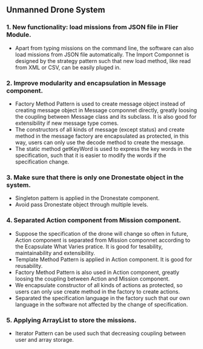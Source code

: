 ## Unmanned Drone System


### 1. New functionality: load missions from JSON file in Flier Module.
* Apart from typing missions on the command line, the software can also load missions from JSON file automatically. The Import Componnet is designed by the strategy pattern such that new load method, like read from XML or CSV, can be easily pluged in.

### 2. Improve modularity and encapsulation in Message component.
* Factory Method Pattern is used to create message object instead of creating message object in Message componnet directly, greatly loosing the coupling between Message class and its subclass. It is also good for extensibility if new message type comes.
* The constructors of all kinds of message (except status) and create method in the message factory are encapsulated as protected, in this way, users can only use the decode method to create the message.
* The static method getKeyWord is used to express the key words in the specification, such that it is easier to modify the words if the specification change.

### 3. Make sure that there is only one Dronestate object in the system.
* Singleton pattern is applied in the Dronestate component.
* Avoid pass Dronestate object through multiple levels.

### 4. Separated Action component from Mission component.
* Suppose the specification of the drone will change so often in future, Action component is separated from Mission componnet according to the Ecapsulate What Varies pratice. It is good for tesability, maintainability and extensibility.
* Template Method Pattern is applied in Action component. It is good for reusability.   
* Factory Method Pattern is also used in Action component, greatly loosing the coupling between Action and Mission component.
* We encapsulate constructor of all kinds of actions as protected, so users can only use create method in the factory to create actions.
* Separated the specification language in the factory such that our own language in the software not affected by the change of specification.

### 5. Applying ArrayList to store the missions.
* Iterator Pattern can be used such that decreasing coupling between user and array storage.

